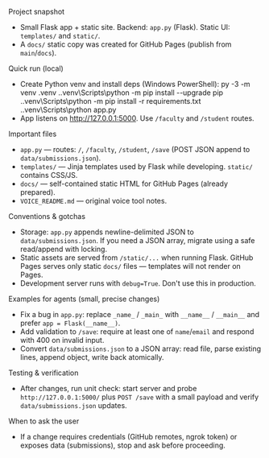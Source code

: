 Project snapshot
- Small Flask app + static site. Backend: `app.py` (Flask). Static UI: `templates/` and `static/`.
- A `docs/` static copy was created for GitHub Pages (publish from `main`/`docs`).

Quick run (local)
- Create Python venv and install deps (Windows PowerShell):
  py -3 -m venv .venv
  .\.venv\Scripts\python -m pip install --upgrade pip
  .\.venv\Scripts\python -m pip install -r requirements.txt
  .\.venv\Scripts\python app.py
- App listens on http://127.0.0.1:5000. Use `/faculty` and `/student` routes.

Important files
- `app.py` — routes: `/`, `/faculty`, `/student`, `/save` (POST JSON append to `data/submissions.json`).
- `templates/` — Jinja templates used by Flask while developing. `static/` contains CSS/JS.
- `docs/` — self-contained static HTML for GitHub Pages (already prepared).
- `VOICE_README.md` — original voice tool notes.

Conventions & gotchas
- Storage: `app.py` appends newline-delimited JSON to `data/submissions.json`. If you need a JSON array, migrate using a safe read/append with locking.
- Static assets are served from `/static/...` when running Flask. GitHub Pages serves only static `docs/` files — templates will not render on Pages.
- Development server runs with `debug=True`. Don't use this in production.

Examples for agents (small, precise changes)
- Fix a bug in `app.py`: replace `_name_` / `_main_` with `__name__` / `__main__` and prefer `app = Flask(__name__)`.
- Add validation to `/save`: require at least one of `name`/`email` and respond with 400 on invalid input.
- Convert `data/submissions.json` to a JSON array: read file, parse existing lines, append object, write back atomically.

Testing & verification
- After changes, run unit check: start server and probe `http://127.0.0.1:5000/` plus `POST /save` with a small payload and verify `data/submissions.json` updates.

When to ask the user
- If a change requires credentials (GitHub remotes, ngrok token) or exposes data (submissions), stop and ask before proceeding.
